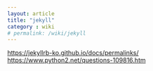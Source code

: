 ```yaml
---
layout: article
title: "jekyll"
category : wiki
# permalink: /wiki/jekyll
---
```

https://jekyllrb-ko.github.io/docs/permalinks/
https://www.python2.net/questions-109816.htm